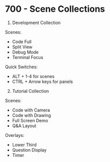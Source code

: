 # 700 - Scene Collections

1. Development Collection

Scenes:<br />
- Code Full
- Split View
- Debug Mode
- Terminal Focus

Quick Switches:<br />
- ALT + 1-4 for scenes
- CTRL + Arrow keys for panels

2. Tutorial Collection
   
Scenes:<br />
- Code with Camera
- Code with Drawing
- Full Screen Demo
- Q&A Layout

Overlays:<br />
- Lower Third
- Question Display
- Timer
